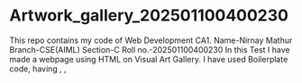 # Artwork_gallery_202501100400230
This repo contains my code of Web Development CA1.
Name-Nirnay Mathur
Branch-CSE(AIML)
Section-C
Roll no.-202501100400230
In this Test I have made a webpage using HTML on Visual Art Gallery.
I have used Boilerplate code, having <head>, <body>,<title>,etc. tags.
I have also used href, align, bgcolou,etc. to enhance beauty of my page.
I have described about some of the famous artworks of the world.
